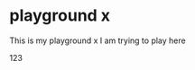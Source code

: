  # playground x
 
 This is my playground x
 I am trying to play here
 
 <module name="Checker">
	<!-- <property name="fileExtensions" value="java, properties, xml, xsd, jsp, js, sql"/>
    <module name="BeforeExecutionExclusionFileFilter">
        <property name="fileNamePattern" value="module\-info\.java$"/>
    </module> -->
    <!-- <module name="JavadocPackage"/> -->
    <module name="NewlineAtEndOfFile">
		<property name="severity" value="ignore" />
	</module>
    <module name="Translation"/>
	<module name="FileLength">
		<property name="max" value="5000"/> 123
	</module>
    <module name="LineLength">


